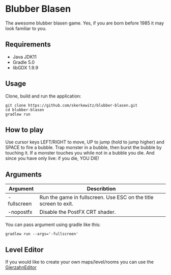 # Blubber Blasen
The awesome blubber blasen game. Yes, if you are born before 1985 it may look familiar to you.

## Requirements
* Java JDK11
* Gradle 5.0
* libGDX 1.9.9

## Usage
Clone, build and run the application:
```
git clone https://github.com/skerkewitz/blubber-blasen.git
cd blubber-blasen
gradlew run
```

## How to play

Use cursor keys LEFT/RIGHT to move, UP to jump (hold to jump higher) and SPACE to fire a bubble. Trap monster in a bubble, then burst the bubble by touching it. If a monster touches you while not in a bubble you die. And since you have only live: if you die, YOU DIE!

## Arguments

Argument | Describtion 
------------ | -------------
-fullscreen | Run the game in fullscreen. Use ESC on the title screen to exit.
-nopostfx | Disable the PostFX CRT shader.

You can pass argument using gradle like this:

```
gradlew run --args='-fullscreen'
```

## Level Editor
If you would like to create your own maps/level/rooms you can use the [GierzahnEditor](https://github.com/skerkewitz/GierzahnEditor)

